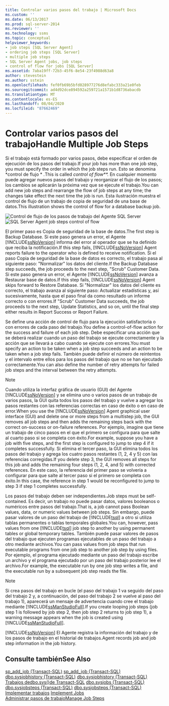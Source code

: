 ```yaml
---
title: Controlar varios pasos del trabajo | Microsoft Docs
ms.custom: ''
ms.date: 06/13/2017
ms.prod: sql-server-2014
ms.reviewer: ''
ms.technology: ssms
ms.topic: conceptual
helpviewer_keywords:
- job steps [SQL Server Agent]
- ordering job steps [SQL Server]
- multiple job steps
- SQL Server Agent jobs, job steps
- control of flow for jobs [SQL Server]
ms.assetid: 7aba19ff-72b3-45f6-8e54-23f4988d63a8
author: stevestein
ms.author: sstein
ms.openlocfilehash: fef0fb69b5bfd028977276d8efabc333a21e0feb
ms.sourcegitcommit: ad4d92dce894592a259721a1571b1d8736abacdb
ms.translationtype: MT
ms.contentlocale: es-ES
ms.lasthandoff: 08/04/2020
ms.locfileid: "87662469"
---
```

# <a name="handle-multiple-job-steps"></a><span data-ttu-id="89a42-102">Controlar varios pasos del trabajo</span><span class="sxs-lookup"><span data-stu-id="89a42-102">Handle Multiple Job Steps</span></span>
  <span data-ttu-id="89a42-103">Si el trabajo está formado por varios pasos, debe especificar el orden de ejecución de los pasos del trabajo.</span><span class="sxs-lookup"><span data-stu-id="89a42-103">If your job has more than one job step, you must specify the order in which the job steps run.</span></span> <span data-ttu-id="89a42-104">Esto se denomina \*control de flujo \* *.*</span><span class="sxs-lookup"><span data-stu-id="89a42-104">This is called *control of flow\*\*.*</span></span> <span data-ttu-id="89a42-105">En cualquier momento puede agregar nuevos pasos del trabajo y reorganizar el flujo de los pasos; los cambios se aplicarán la próxima vez que se ejecute el trabajo.</span><span class="sxs-lookup"><span data-stu-id="89a42-105">You can add new job steps and rearrange the flow of job steps at any time; the changes take effect the next time the job is run.</span></span> <span data-ttu-id="89a42-106">Esta ilustración muestra el control de flujo de un trabajo de copia de seguridad de una base de datos.</span><span class="sxs-lookup"><span data-stu-id="89a42-106">This illustration shows the control of flow for a database backup job.</span></span>  
  
 <span data-ttu-id="89a42-107">![Control de flujo de los pasos de trabajo del Agente SQL Server](../../database-engine/media/dbflow01.gif "Control de flujo de los pasos de trabajo del Agente SQL Server")</span><span class="sxs-lookup"><span data-stu-id="89a42-107">![SQL Server Agent job steps control of flow](../../database-engine/media/dbflow01.gif "SQL Server Agent job steps control of flow")</span></span>  
  
 <span data-ttu-id="89a42-108">El primer paso es Copia de seguridad de la base de datos.</span><span class="sxs-lookup"><span data-stu-id="89a42-108">The first step is Backup Database.</span></span> <span data-ttu-id="89a42-109">Si este paso genera un error, el Agente [!INCLUDE[ssNoVersion](../../includes/ssnoversion-md.md)] informa del error al operador que se ha definido que reciba la notificación.</span><span class="sxs-lookup"><span data-stu-id="89a42-109">If this step fails, [!INCLUDE[ssNoVersion](../../includes/ssnoversion-md.md)] Agent reports failure to the operator who is defined to receive notification.</span></span> <span data-ttu-id="89a42-110">Si el paso Copia de seguridad de la base de datos es correcto, el trabajo pasa al siguiente paso: "Normalizar" los datos del cliente.</span><span class="sxs-lookup"><span data-stu-id="89a42-110">If the Backup Database step succeeds, the job proceeds to the next step, "Scrub" Customer Data.</span></span> <span data-ttu-id="89a42-111">Si este paso genera un error, el Agente [!INCLUDE[ssNoVersion](../../../includes/ssnoversion-md.md)] avanza a Restaurar base de datos.</span><span class="sxs-lookup"><span data-stu-id="89a42-111">If this step fails, [!INCLUDE[ssNoVersion](../../../includes/ssnoversion-md.md)] Agent skips forward to Restore Database.</span></span> <span data-ttu-id="89a42-112">Si "Normalizar" los datos del cliente es correcto, el trabajo avanza al siguiente paso: Actualizar estadísticas y, así sucesivamente, hasta que el paso final da como resultado un informe correcto o con errores.</span><span class="sxs-lookup"><span data-stu-id="89a42-112">If "Scrub" Customer Data succeeds, the job proceeds to the next step, Update Statistics, and so on, until the final step either results in Report Success or Report Failure.</span></span>  
  
 <span data-ttu-id="89a42-113">Se define una acción de control de flujo para la ejecución satisfactoria o con errores de cada paso del trabajo.</span><span class="sxs-lookup"><span data-stu-id="89a42-113">You define a control-of-flow action for the success and failure of each job step.</span></span> <span data-ttu-id="89a42-114">Debe especificar una acción que se deberá realizar cuando un paso del trabajo se ejecute correctamente y la acción que se llevará a cabo cuando se ejecute con errores.</span><span class="sxs-lookup"><span data-stu-id="89a42-114">You must specify an action to be taken when a job step succeeds and an action to be taken when a job step fails.</span></span> <span data-ttu-id="89a42-115">También puede definir el número de reintentos y el intervalo entre ellos para los pasos del trabajo que no se han ejecutado correctamente.</span><span class="sxs-lookup"><span data-stu-id="89a42-115">You can also define the number of retry attempts for failed job steps and the interval between the retry attempts.</span></span>  
  
> [!NOTE]  
>  <span data-ttu-id="89a42-116">Cuando utiliza la interfaz gráfica de usuario (GUI) del Agente [!INCLUDE[ssNoVersion](../../includes/ssnoversion-md.md)] y se elimina uno o varios pasos de un trabajo de varios pasos, la GUI quita todos los pasos del trabajo y vuelve a agregar los pasos restantes con las referencias correctas en caso de éxito o en caso de error.</span><span class="sxs-lookup"><span data-stu-id="89a42-116">When you use the [!INCLUDE[ssNoVersion](../../includes/ssnoversion-md.md)] Agent graphical user interface (GUI) and delete one or more steps from a multistep job, the GUI removes all job steps and then adds the remaining steps back with the correct on-success or on-failure references.</span></span> <span data-ttu-id="89a42-117">Por ejemplo, imagine que tiene un trabajo de cinco pasos en el que el primero se configura para que salte al cuarto paso si se completa con éxito.</span><span class="sxs-lookup"><span data-stu-id="89a42-117">For example, suppose you have a job with five steps, and the first step is configured to jump to step 4 if it completes successfully.</span></span> <span data-ttu-id="89a42-118">Si elimina el tercer paso, la GUI elimina todos los pasos del trabajo y agrega los cuatro pasos restantes (1, 2, 4 y 5) con las referencias corregidas.</span><span class="sxs-lookup"><span data-stu-id="89a42-118">If you delete step 3, the GUI removes all steps for this job and adds the remaining four steps (1, 2, 4, and 5) with corrected references.</span></span> <span data-ttu-id="89a42-119">En este caso, la referencia del primer paso se volvería a configurar para que salte al tercer paso si el primero se completa con éxito.</span><span class="sxs-lookup"><span data-stu-id="89a42-119">In this case, the reference in step 1 would be reconfigured to jump to step 3 if step 1 completes successfully.</span></span>  
  
 <span data-ttu-id="89a42-120">Los pasos del trabajo deben ser independientes.</span><span class="sxs-lookup"><span data-stu-id="89a42-120">Job steps must be self-contained.</span></span> <span data-ttu-id="89a42-121">Es decir, un trabajo no puede pasar datos, valores booleanos o numéricos entre pasos del trabajo.</span><span class="sxs-lookup"><span data-stu-id="89a42-121">That is, a job cannot pass Boolean values, data, or numeric values between job steps.</span></span> <span data-ttu-id="89a42-122">Sin embargo, puede pasar valores de un paso del trabajo de [!INCLUDE[tsql](../../includes/tsql-md.md)] a otro si utiliza tablas permanentes o tablas temporales globales.</span><span class="sxs-lookup"><span data-stu-id="89a42-122">You can, however, pass values from one [!INCLUDE[tsql](../../includes/tsql-md.md)] job step to another by using permanent tables or global temporary tables.</span></span> <span data-ttu-id="89a42-123">También puede pasar valores de pasos del trabajo que ejecuten programas ejecutables de un paso del trabajo a otro mediante archivos.</span><span class="sxs-lookup"><span data-stu-id="89a42-123">You can pass values from job steps that run executable programs from one job step to another job step by using files.</span></span> <span data-ttu-id="89a42-124">Por ejemplo, el programa ejecutado mediante un paso del trabajo escribe un archivo y el programa ejecutado por un paso del trabajo posterior lee el archivo.</span><span class="sxs-lookup"><span data-stu-id="89a42-124">For example, the executable run by one job step writes a file, and the executable run by a subsequent job step reads the file.</span></span>  
  
> [!NOTE]  
>  <span data-ttu-id="89a42-125">Si crea pasos del trabajo en bucle (el paso del trabajo 1 va seguido del paso del trabajo 2 y, a continuación, del paso del trabajo 2 se vuelve al paso del trabajo 1), aparecerá un mensaje de advertencia cuando cree el trabajo mediante [!INCLUDE[ssManStudioFull](../../includes/ssmanstudiofull-md.md)].</span><span class="sxs-lookup"><span data-stu-id="89a42-125">If you create looping job steps (job step 1 is followed by job step 2, then job step 2 returns to job step 1), a warning message appears when the job is created using [!INCLUDE[ssManStudioFull](../../includes/ssmanstudiofull-md.md)].</span></span>  
  
 [!INCLUDE[ssNoVersion](../../includes/ssnoversion-md.md)] <span data-ttu-id="89a42-126">El Agente registra la información del trabajo y de los pasos de trabajo en el historial de trabajos.</span><span class="sxs-lookup"><span data-stu-id="89a42-126">Agent records job and job step information in the job history.</span></span>  
  
## <a name="see-also"></a><span data-ttu-id="89a42-127">Consulte también</span><span class="sxs-lookup"><span data-stu-id="89a42-127">See Also</span></span>  
 <span data-ttu-id="89a42-128">[sp_add_job &#40;Transact-SQL&#41;](/sql/relational-databases/system-stored-procedures/sp-add-job-transact-sql) </span><span class="sxs-lookup"><span data-stu-id="89a42-128">[sp_add_job &#40;Transact-SQL&#41;](/sql/relational-databases/system-stored-procedures/sp-add-job-transact-sql) </span></span>  
 <span data-ttu-id="89a42-129">[dbo.sysjobhistory &#40;Transact-SQL&#41;](/sql/relational-databases/system-tables/dbo-sysjobhistory-transact-sql) </span><span class="sxs-lookup"><span data-stu-id="89a42-129">[dbo.sysjobhistory &#40;Transact-SQL&#41;](/sql/relational-databases/system-tables/dbo-sysjobhistory-transact-sql) </span></span>  
 <span data-ttu-id="89a42-130">[Trabajos dedbo.sys&#40;&#41;de Transact-SQL](/sql/relational-databases/system-tables/dbo-sysjobs-transact-sql) </span><span class="sxs-lookup"><span data-stu-id="89a42-130">[dbo.sysjobs &#40;Transact-SQL&#41;](/sql/relational-databases/system-tables/dbo-sysjobs-transact-sql) </span></span>  
 <span data-ttu-id="89a42-131">[dbo.sysjobsteps &#40;Transact-SQL&#41;](/sql/relational-databases/system-tables/dbo-sysjobsteps-transact-sql) </span><span class="sxs-lookup"><span data-stu-id="89a42-131">[dbo.sysjobsteps &#40;Transact-SQL&#41;](/sql/relational-databases/system-tables/dbo-sysjobsteps-transact-sql) </span></span>  
 <span data-ttu-id="89a42-132">[Implementar trabajos](implement-jobs.md) </span><span class="sxs-lookup"><span data-stu-id="89a42-132">[Implement Jobs](implement-jobs.md) </span></span>  
 [<span data-ttu-id="89a42-133">Administrar pasos de trabajo</span><span class="sxs-lookup"><span data-stu-id="89a42-133">Manage Job Steps</span></span>](manage-job-steps.md)  
  
  
